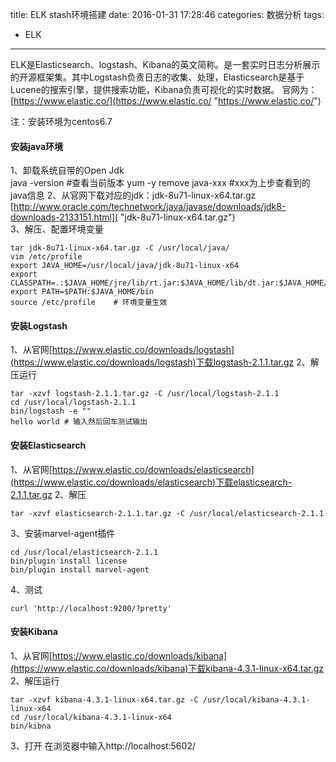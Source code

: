 title: ELK stash环境搭建
date: 2016-01-31 17:28:46
categories: 数据分析
tags:
  - ELK
---
ELK是Elasticsearch、logstash、Kibana的英文简称。是一套实时日志分析展示的开源框架集。其中Logstash负责日志的收集、处理，Elasticsearch是基于Lucene的搜索引擎，提供搜索功能，Kibana负责可视化的实时数据。
官网为：[https://www.elastic.co/](https://www.elastic.co/ "https://www.elastic.co/")

注：安装环境为centos6.7
#### 安装java环境
1、卸载系统自带的Open Jdk  
		java -version #查看当前版本
		yum -y remove java-xxx #xxx为上步查看到的java信息
2、从官网下载对应的jdk：jdk-8u71-linux-x64.tar.gz
[http://www.oracle.com/technetwork/java/javase/downloads/jdk8-downloads-2133151.html]( "jdk-8u71-linux-x64.tar.gz")  
3、解压、配置环境变量  

	tar jdk-8u71-linux-x64.tar.gz -C /usr/local/java/
	vim /etc/profile
	export JAVA_HOME=/usr/local/java/jdk-8u71-linux-x64
	export CLASSPATH=.:$JAVA_HOME/jre/lib/rt.jar:$JAVA_HOME/lib/dt.jar:$JAVA_HOME/lib/tools.jar
	export PATH=$PATH:$JAVA_HOME/bin
	source /etc/profile    # 环境变量生效

#### 安装Logstash
1、从官网[https://www.elastic.co/downloads/logstash](https://www.elastic.co/downloads/logstash)下载logstash-2.1.1.tar.gz
2、解压运行  

	tar -xzvf logstash-2.1.1.tar.gz -C /usr/local/logstash-2.1.1
	cd /usr/local/logstash-2.1.1
	bin/logstash -e ""
	hello world # 输入然后回车测试输出

#### 安装Elasticsearch
1、从官网[https://www.elastic.co/downloads/elasticsearch](https://www.elastic.co/downloads/elasticsearch)下载elasticsearch-2.1.1.tar.gz
2、解压

	tar -xzvf elasticsearch-2.1.1.tar.gz -C /usr/local/elasticsearch-2.1.1
3、安装marvel-agent插件

	cd /usr/local/elasticsearch-2.1.1
	bin/plugin install license
	bin/plugin install marvel-agent
4、测试

	curl 'http://localhost:9200/?pretty'
#### 安装Kibana

1、从官网[https://www.elastic.co/downloads/kibana](https://www.elastic.co/downloads/kibana)下载kibana-4.3.1-linux-x64.tar.gz
2、解压运行

	tar -xzvf kibana-4.3.1-linux-x64.tar.gz -C /usr/local/kibana-4.3.1-linux-x64
	cd /usr/local/kibana-4.3.1-linux-x64
	bin/kibna
3、打开
在浏览器中输入http://localhost:5602/
